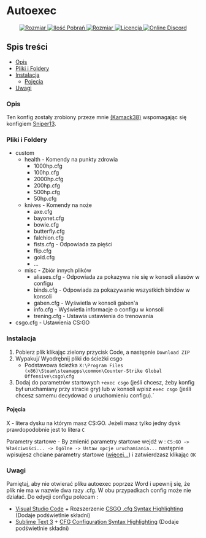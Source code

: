 # Autoexec

<p align="center">
    <a title="Rozmiar Repozytorium" href="https://github.com/kamack38/csgo-config/releases" target="_blank">
        <img src="https://img.shields.io/github/v/release/kamack38/csgo-config?label=Wydanie&style=flat-square" alt="Rozmiar" />
    </a>
    <a title="Pobrania" href="https://github.com/kamack38/csgo-config/releases" target="_blank">
        <img src="https://img.shields.io/github/downloads/kamack38/csgo-config/total?label=Pobrania&style=flat-square" alt="Ilość Pobrań" />
    </a>
    <a title="Rozmiar Repozytorium" href="https://github.com/kamack38/csgo-config/find/main" target="_blank">
        <img src="https://img.shields.io/github/repo-size/kamack38/csgo-config?label=Rozmiar&style=flat-square" alt="Rozmiar" />
    </a>
    <a title="Licencja" href="https://github.com/kamack38/csgo-config/blob/main/LICENSE" target="_blank">
        <img src="https://img.shields.io/github/license/kamack38/csgo-config?label=Licencja&style=flat-square" alt="Licencja" />
    </a>
    <a title="Discord" href="https://discord.gg/sd62gjV" target="_blank">
        <img src="https://img.shields.io/discord/433614342777208843?label=Discord&style=flat-square" alt="Online Discord">
    </a>
</p>

## Spis treści

- [Opis](#opis)
- [Pliki i Foldery](#pliki-i-foldery)
- [Instalacja](#instalacja)
    - [Pojęcia](#poj)
- [Uwagi](#uwagi)

### Opis
Ten konfig zostały zrobiony przeze mnie [(Kamack38)](https://www.youtube.com/channel/UCyO3DTKTf_agdJjB-dUQ0QA) wspomagając się konfigiem [Sniper13](https://github.com/XIIIG/CS-GO-Config/).

### Pliki i Foldery

- custom
    - health - Komendy na punkty zdrowia
        - 1000hp.cfg
        - 100hp.cfg
        - 2000hp.cfg
        - 200hp.cfg
        - 500hp.cfg
        - 50hp.cfg
    - knives - Komendy na noże
        - axe.cfg
        - bayonet.cfg
        - bowie.cfg
        - butterfly.cfg
        - falchion.cfg
        - fists.cfg - Odpowiada za pięści
        - flip.cfg
        - gold.cfg
        - ...
    - misc - Zbiór innych plików
        - aliases.cfg - Odpowiada za pokazywa nie się w konsoli aliasów w configu
        - binds.cfg - Odpowiada za pokazywanie wszystkich bindów w konsoli
        - gaben.cfg - Wyświetla w konsoli gaben'a
        - info.cfg - Wyświetla informacje o configu w konsoli
        - trening.cfg - Ustawia ustawienia do trenowania
- csgo.cfg - Ustawienia CS:GO

### Instalacja

1. Pobierz plik klikając zielony przycisk Code, a następnie `Download ZIP`
2. Wypakuj/ Wyodrębnij pliki do ścieżki csgo
    - Podstawowa ścieżka `X:\Program Files (x86)\Steam\steamapps\common\Counter-Strike Global Offensive\csgo\cfg`
3. Dodaj do parametrów startowych `+exec csgo` (jeśli chcesz, żeby konfig był uruchamiany przy stracie gry) lub w konsoli wpisz `exec csgo` (jeśli chcesz samemu decydować o uruchomieniu configu).`

#### Pojęcia
X - litera dysku na którym masz CS:GO. Jeżeli masz tylko jedny dysk prawdopodobnie jest to litera `C`

Parametry startowe - By zmienić parametry startowe wejdź w : `CS:GO -> Właściwości... -> Ogólne -> Ustaw opcje uruchamiania...` następnie wpisujesz chciane parametry startowe ([więcej...](https://sniper13.pl/csgo-parametry-startowe/)) i zatwierdzasz klikając `OK`

### Uwagi
Pamiętaj, aby nie otwierać pliku autoexec poprzez Word i upewnij się, że plik nie ma w nazwie dwa razy .cfg. W obu przypadkach config może nie działać. Do edycji configu polecam :

- [Visual Studio Code](https://code.visualstudio.com/) + Rozszerzenie [CSGO .cfg Syntax Highlighting](https://marketplace.visualstudio.com/items?itemName=dirt-lxiv.language-csgo-cfg) (Dodaje podświetlnie składni)
- [Sublime Text 3](https://www.sublimetext.com/3) + [CFG Configuration Syntax Highlighting](https://packagecontrol.io/packages/CFG%20Configuration%20Syntax%20Highlighting) (Dodaje podświetlnie składni)